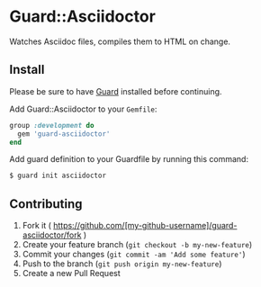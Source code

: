 # Guard::Asciidoctor

Watches Asciidoc files, compiles them to HTML on change.

## Install

Please be sure to have [Guard](https://github.com/guard/guard) installed before continuing.

Add Guard::Asciidoctor to your `Gemfile`:

```ruby
group :development do
  gem 'guard-asciidoctor'
end
```

Add guard definition to your Guardfile by running this command:

```bash
$ guard init asciidoctor
```

## Contributing

1. Fork it ( https://github.com/[my-github-username]/guard-asciidoctor/fork )
2. Create your feature branch (`git checkout -b my-new-feature`)
3. Commit your changes (`git commit -am 'Add some feature'`)
4. Push to the branch (`git push origin my-new-feature`)
5. Create a new Pull Request
